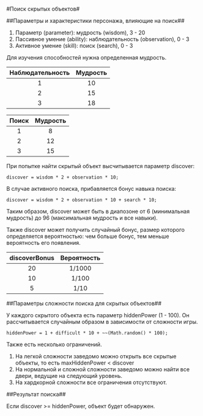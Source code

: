 #Поиск скрытых объектов#

##Параметры и характеристики персонажа, влияющие на поиск##

1. Параметр (parameter): мудрость (wisdom), 3 - 20 
2. Пассивное умение (ability): наблюдательность (observation), 0 - 3
3. Активное умение (skill): поиск (search), 0 - 3

Для изучения способностей нужна определенная мудрость.

Наблюдательность | Мудрость
:---------------:|:--------:
1                |10
2                |15
3                |18

Поиск            | Мудрость
:---------------:|:--------:
1                |8
2                |12
3                |15

При попытке найти скрытый объект высчитывается параметр discover:

    discover = wisdom * 2 + observation * 10;

В случае активного поиска, прибавляется бонус навыка поиска:

    discover = wisdom * 2 + observation * 10 + search * 10;

Таким образом, discover может быть в диапозоне от 6 (минимальная мудрость) до 96 (максимальная мудрость и все навыки).

Также discover может получить случайный бонус, размер которого определяется вероятностью: чем больше бонус, тем меньше вероятность его появления.

discoverBonus    | Вероятность
:---------------:|:------------:
20               | 1/1000
10               | 1/100
5                | 1/10


##Параметры сложности поиска для скрытых объектов##

У каждого скрытого объекта есть параметр hiddenPower (1 - 100). Он рассчитывается случайным образом в зависимости от сложности игры.

    hiddenPower = 1 + difficult * 10 + ~~(Math.random() * 100);

Также есть несколько ограничений.

1. На легкой сложности заведомо можно открыть все скрытые объекты, то есть maxHiddenPower < discover
2. На нормальной и сложной сложности заведомо можно найти все двери, ведущие на следующий уровень.
3. На хардкорной сложности все ограничения отсутствуют.

##Результат поиска##

Если discover >= hiddenPower, объект будет обнаружен.
